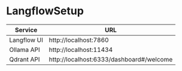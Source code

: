 # LangflowSetup

| Service | URL |
|---------|-----|
| Langflow UI | http://localhost:7860 |
| Ollama API | http://localhost:11434 |
| Qdrant API | http://localhost:6333/dashboard#/welcome|